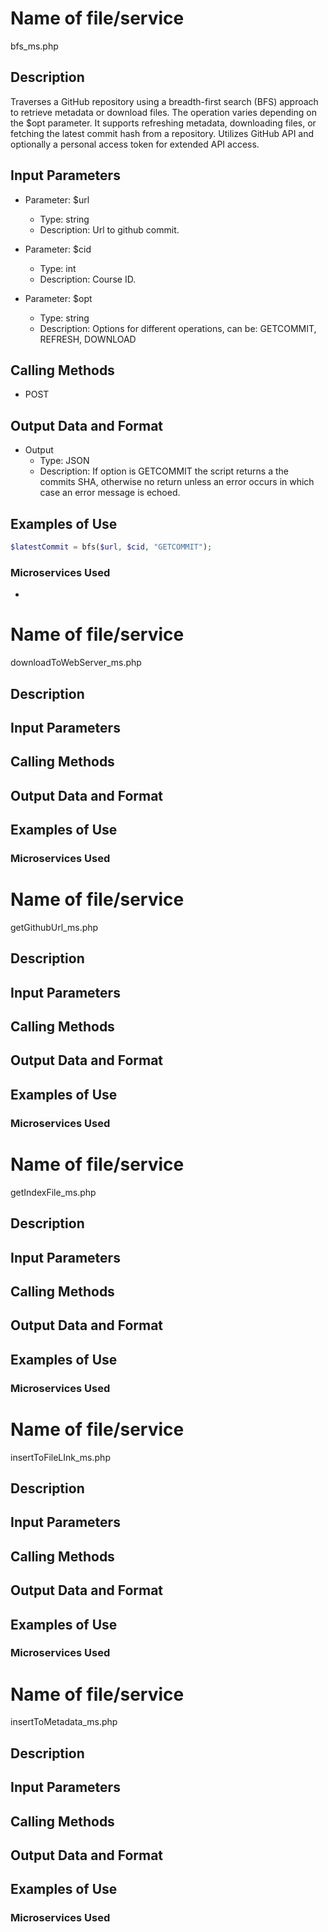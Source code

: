 # Name of file/service
bfs_ms.php
## Description
Traverses a GitHub repository using a breadth-first search (BFS) approach to retrieve metadata or download files. The operation varies depending on the $opt parameter. It supports refreshing metadata, downloading files, or fetching the latest commit hash from a repository. Utilizes GitHub API and optionally a personal access token for extended API access.

## Input Parameters
- Parameter: $url
   - Type: string
   - Description: Url to github commit.

- Parameter: $cid
   - Type: int
   - Description: Course ID.
   
- Parameter: $opt
   - Type: string
   - Description: Options for different operations, can be: GETCOMMIT, REFRESH, DOWNLOAD

## Calling Methods
- POST
## Output Data and Format
- Output
   - Type: JSON
   - Description: If option is GETCOMMIT the script returns a the commits SHA, otherwise no return unless an error occurs in which case an error message is echoed.

## Examples of Use

```php
$latestCommit = bfs($url, $cid, "GETCOMMIT");
```
### Microservices Used
-

# Name of file/service
downloadToWebServer_ms.php
## Description
## Input Parameters
## Calling Methods
## Output Data and Format
## Examples of Use
### Microservices Used

# Name of file/service
getGithubUrl_ms.php
## Description
## Input Parameters
## Calling Methods
## Output Data and Format
## Examples of Use
### Microservices Used

# Name of file/service
getIndexFile_ms.php
## Description
## Input Parameters
## Calling Methods
## Output Data and Format
## Examples of Use
### Microservices Used

# Name of file/service
insertToFileLInk_ms.php
## Description
## Input Parameters
## Calling Methods
## Output Data and Format
## Examples of Use
### Microservices Used

# Name of file/service
insertToMetadata_ms.php
## Description
## Input Parameters
## Calling Methods
## Output Data and Format
## Examples of Use
### Microservices Used